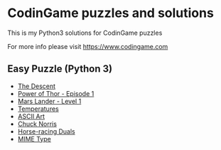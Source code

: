 # CodinGame puzzles and solutions

This is my Python3 solutions for CodinGame puzzles

For more info please visit https://www.codingame.com

Easy Puzzle (Python 3)
-----------
* [The Descent](https://www.codingame.com/training/easy/the-descent)
* [Power of Thor - Episode 1](https://www.codingame.com/training/easy/power-of-thor-episode-1)
* [Mars Lander - Level 1](https://www.codingame.com/training/easy/mars-lander-episode-1)
* [Temperatures](https://www.codingame.com/training/easy/temperatures)
* [ASCII Art](https://www.codingame.com/training/easy/ascii-art)
* [Chuck Norris](https://www.codingame.com/training/easy/chuck-norris)
* [Horse-racing Duals](https://www.codingame.com/ide/puzzle/horse-racing-duals)
* [MIME Type](https://www.codingame.com/ide/puzzle/mime-type)

